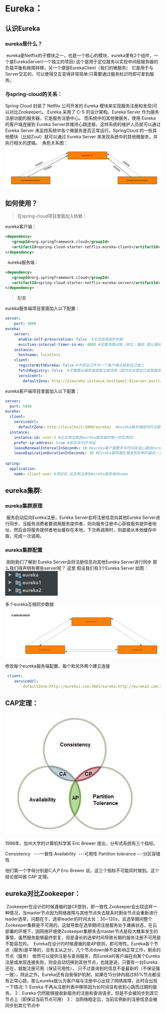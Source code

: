 # Eureka：
## 认识Eureka
### eureka是什么？
 eureka是Netflix的子模块之一，也是一个核心的模块，eureka里有2个组件，一个是EurekaServer(一个独立的项目) 这个是用于定位服务以实现中间层服务器的负载平衡和故障转移，另一个便是EurekaClient（我们的微服务） 它是用于与Server交互的，可以使得交互变得非常简单:只需要通过服务标识符即可拿到服务。
### 与spring-cloud的关系：
Spring Cloud 封装了 Netflix 公司开发的 Eureka 模块来实现服务注册和发现(可以对比Zookeeper)。
Eureka 采用了 C-S 的设计架构。Eureka Server 作为服务注册功能的服务器，它是服务注册中心。
而系统中的其他微服务，使用 Eureka 的客户端连接到 Eureka Server并维持心跳连接。这样系统的维护人员就可以通过 Eureka Server 来监控系统中各个微服务是否正常运行。SpringCloud 的一些其他模块（比如Zuul）就可以通过 Eureka Server 来发现系统中的其他微服务，并执行相关的逻辑。
 角色关系图：
![](../img/1588952464795-6fe9d1fdce9c009f.png)

## 如何使用？
>在spring-cloud项目里面加入依赖：

eureka客户端：
``` xml
<dependency>
   <groupId>org.springframework.cloud</groupId>
   <artifactId>spring-cloud-starter-netflix-eureka-client</artifactId>
</dependency>
```
  eureka服务端：
``` xml
<dependency>
   <groupId>org.springframework.cloud</groupId>
   <artifactId>spring-cloud-starter-netflix-eureka-server</artifactId>
</dependency>
```
> 配置

eureka服务端项目里面加入以下配置：
``` yml
server:
    port: 3000
eureka:
    server:
      enable-self-preservation: false  #关闭自我保护机制
      eviction-interval-timer-in-ms: 4000 #设置清理间隔（单位：毫秒 默认是60*1000）
    instance:
      hostname: localhost
    client:
      registerWithEureka: false #不把自己作为一个客户端注册到自己身上
      fetchRegistry: false  #不需要从服务端获取注册信息（因为在这里自己就是服务端，而且已经禁用自己注册了）
      serviceUrl:
        defaultZone: http://${eureka.instance.hostname}:${server.port}/eureka
```
eureka客户端项目里面加入以下配置：
``` yml
server:
  port: 5000
eureka:
  client:
    serviceUrl:
      defaultZone: http://localhost:3000/eureka/  #eureka服务端提供的注册地址 参考服务端配置的这个路径
  instance:
    instance-id: user-1 #此实例注册到eureka服务端的唯一的实例ID
    prefer-ip-address: true #是否显示IP地址
    leaseRenewalIntervalInSeconds: 10 #eureka客户需要多长时间发送心跳给eureka服务器，表明它仍然活着,默认为30 秒 (与下面配置的单位都是秒)
    leaseExpirationDurationInSeconds: 30 #Eureka服务器在接收到实例的最后一次发出的心跳后，需要等待多久才可以将此实例删除，默认为90秒

spring:
  application:
    name: client-user #项目名 此实例注册到eureka服务端的name
```
## eureka集群:
### eureka集群原理
 服务启动后向Eureka注册，Eureka Server会将注册信息向其他Eureka Server进行同步，当服务消费者要调用服务提供者，则向服务注册中心获取服务提供者地址，然后会将服务提供者地址缓存在本地，下次再调用时，则直接从本地缓存中取，完成一次调用。
### eureka集群配置
 刚刚我们了解到 Eureka Server会将注册信息向其他Eureka Server进行同步 那么我们得声明有哪些server呢？
这里 假设我们有3个Eureka Server 如图：
![](../img/1589077976032-40bbeabe965b5219.png)

多个eureka互相同步数据
![](../img/1589079092685-bef12f66bb3bff35.png)

修改每个eureka服务端配置，每个和另外两个建立连接
``` yml
 client:
    serviceUrl:
        defaultZone:http://eureka1.com:3001/eureka,http://eureka2.com:3002/eureka
```
## CAP定理：
![](../img/1589086652469-2309c8b0adc39d3d.png)

1998年，加州大学的计算机科学家 Eric Brewer 提出，分布式系统有三个指标。

Consistency   ---一致性
Availability  ---可用性
Partition tolerance ---分区容错性

他们第一个字母分别是C,A,P
Eric Brewer 说，这三个指标不可能同时做到。这个结论就叫做 CAP 定理。

## eureka对比Zookeeper：
 Zookeeper在设计的时候遵循的是CP原则，即一致性,Zookeeper会出现这样一种情况，当master节点因为网络故障与其他节点失去联系时剩余节点会重新进行leader选举，问题在于，选举leader的时间太长：30~120s，且选举期间整个Zookeeper集群是不可用的，这就导致在选举期间注册服务处于瘫痪状态，在云部署的环境下，因网络环境使Zookeeper集群失去master节点是较大概率发生的事情，虽然服务能够最终恢复，但是漫长的选举时间导致长期的服务注册不可用是不能容忍的。
 Eureka在设计的时候遵循的是AP原则，即可用性。Eureka各个节点（服务)是平等的，没有主从之分，几个节点down掉不会影响正常工作，剩余的节点（服务） 依然可以提供注册与查询服务，而Eureka的客户端在向某个Eureka注册或发现连接失败，则会自动切换到其他节点，也就是说，只要有一台Eureka还在，就能注册可用（保证可用性）， 只不过查询到的信息不是最新的（不保证强一致），除此之外，Eureka还有自我保护机制，如果在15分钟内超过85%节点都没有正常心跳，那么eureka就认为客户端与注册中心出现了网络故障，此时会出现一下情况:
1:
Eureka 不再从注册列表中移除因为长时间没有收到心跳而过期的服务。
2：Eureka 仍然能够接收新服务的注册和查询请求，但是不会被同步到其它节点上（即保证当前节点可用）
3： 当网络稳定后，当前实例新的注册信息会被同步到其它节点中
